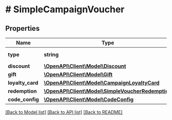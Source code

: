 # # SimpleCampaignVoucher

## Properties

Name | Type | Description | Notes
------------ | ------------- | ------------- | -------------
**type** | **string** | Type of the voucher. | [optional]
**discount** | [**\OpenAPI\Client\Model\Discount**](Discount.md) |  | [optional]
**gift** | [**\OpenAPI\Client\Model\Gift**](Gift.md) |  | [optional]
**loyalty_card** | [**\OpenAPI\Client\Model\CampaignLoyaltyCard**](CampaignLoyaltyCard.md) |  | [optional]
**redemption** | [**\OpenAPI\Client\Model\SimpleVoucherRedemption**](SimpleVoucherRedemption.md) |  | [optional]
**code_config** | [**\OpenAPI\Client\Model\CodeConfig**](CodeConfig.md) |  |

[[Back to Model list]](../../README.md#models) [[Back to API list]](../../README.md#endpoints) [[Back to README]](../../README.md)
